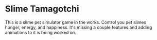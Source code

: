 # Slime Tamagotchi

This is a slime pet simulator game in the works.
Control you pet slimes hunger, energy, and happiness.
It's missing a couple features and adding animations to it is being worked on.
